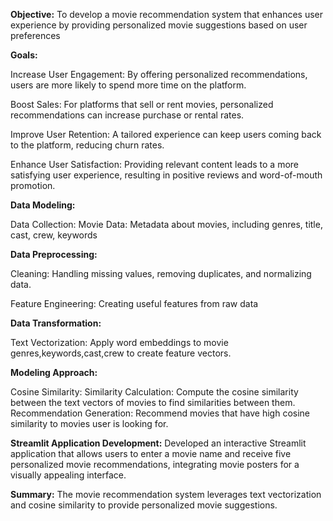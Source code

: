**Objective:**
To develop a movie recommendation system that enhances user experience by providing personalized movie suggestions based on user preferences 

**Goals:**

Increase User Engagement: By offering personalized recommendations, users are more likely to spend more time on the platform.

Boost Sales: For platforms that sell or rent movies, personalized recommendations can increase purchase or rental rates.

Improve User Retention: A tailored experience can keep users coming back to the platform, reducing churn rates.

Enhance User Satisfaction: Providing relevant content leads to a more satisfying user experience, resulting in positive reviews and word-of-mouth promotion.

**Data Modeling:**

Data Collection:
  Movie Data: Metadata about movies, including genres, title, cast, crew, keywords

**Data Preprocessing:**

  Cleaning: Handling missing values, removing duplicates, and normalizing data.
  
  Feature Engineering: Creating useful features from raw data

**Data Transformation:**

Text Vectorization: Apply word embeddings to movie genres,keywords,cast,crew to create feature vectors.

**Modeling Approach:**

Cosine Similarity:
Similarity Calculation: Compute the cosine similarity between the text vectors of movies to find similarities between them.
Recommendation Generation: Recommend movies that have high cosine similarity to movies user is looking for.

**Streamlit Application Development:**
Developed an interactive Streamlit application that allows users to enter a movie name and receive five personalized movie recommendations, integrating movie posters for a visually appealing interface.

**Summary:**
The movie recommendation system leverages text vectorization and cosine similarity to provide personalized movie suggestions. 
